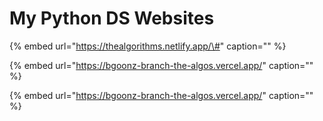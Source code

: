 # My Python DS Websites

{% embed url="https://thealgorithms.netlify.app/\#" caption="" %}

{% embed url="https://bgoonz-branch-the-algos.vercel.app/" caption="" %}

{% embed url="https://bgoonz-branch-the-algos.vercel.app/" caption="" %}
